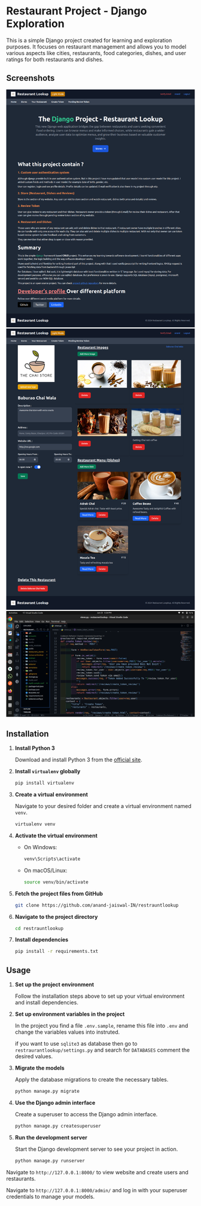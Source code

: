 # Restaurant Project - Django Exploration

This is a simple Django project created for learning and exploration purposes. It focuses on restaurant management and allows you to model various aspects like cities, restaurants, food categories, dishes, and user ratings for both restaurants and dishes.

## Screenshots
   ![Image 2](/screenshots/img2.png)
   ![Image 3](/screenshots/img3.png)
   ![Image 1](/screenshots/img1.png)

## Installation

1. **Install Python 3**

   Download and install Python 3 from the [official site](https://www.python.org/).

2. **Install `virtualenv` globally**

   ```bash
   pip install virtualenv
   ```

3. **Create a virtual environment**

   Navigate to your desired folder and create a virtual environment named `venv`.

   ```bash
   virtualenv venv
   ```

4. **Activate the virtual environment**

   - On Windows:

     ```bash
     venv\Scripts\activate
     ```

   - On macOS/Linux:

     ```bash
     source venv/bin/activate
     ```

5. **Fetch the project files from GitHub**

   ```bash
   git clone https://github.com/anand-jaiswal-IN/restrauntlookup
   ```

6. **Navigate to the project directory**

   ```bash
   cd restrauntlookup
   ```

7. **Install dependencies**

   ```bash
   pip install -r requirements.txt
   ```

<!-- ## Models

The project includes the following models:

- **City:** Represents a city where restaurants can be located.
- **Restaurant:** Represents a restaurant with attributes like name, address, and city.
- **Food_category:** Classifies the type of cuisine offered by a dish (e.g., Italian, Mexican).
- **Dish:** Represents a dish offered by a restaurant with a name, description, and food category.
- **Rating_restaurant:** Stores user ratings for a specific restaurant.
- **Rating_dish:** Stores user ratings for a specific dish. -->

## Usage

1. **Set up the project environment**

   Follow the installation steps above to set up your virtual environment and install dependencies.
2. **Set up environment variables in the project**

   In the project you find a file `.env.sample`, rename this file into `.env` and change the variables values into instruted.

   if you want to use `sqlite3` as database then go to `restraurantlookup/settings.py` and search for `DATABASES` comment the desired values.

3. **Migrate the models**

   Apply the database migrations to create the necessary tables.

   ```bash
   python manage.py migrate
   ```
4. **Use the Django admin interface**

   Create a superuser to access the Django admin interface.

   ```bash
   python manage.py createsuperuser
   ```

5. **Run the development server**

   Start the Django development server to see your project in action.

   ```bash
   python manage.py runserver
   ```

Navigate to `http://127.0.0.1:8000/` to view website and create users and restaurants.

Navigate to `http://127.0.0.1:8000/admin/` and log in with your superuser credentials to manage your models.

